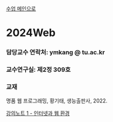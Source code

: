 [수업 메인으로](https://github.com/dknife/dknife.github.io/wiki/Lecture_Homepage)

# 2024Web

### 담당교수 연락처: ymkang @ tu.ac.kr

### 교수연구실: 제2정 309호

### 교재

명품 웹 프로그래밍, 황기태, 생능출판사, 2022.

[강의노트 1 - 인터넷과 웹 환경](https://github.com/dknife/2024Web/raw/main/LectureNotes/%EC%9B%B9%20%ED%94%84%EB%A1%9C%EA%B7%B8%EB%9E%98%EB%B0%8D%20%EA%B0%95%EC%9D%98%EB%85%B8%ED%8A%B8%201.pdf)
